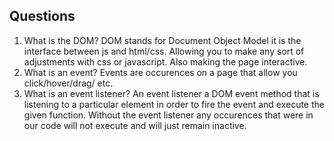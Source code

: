 ## Questions
1. What is the DOM?
DOM stands for Document Object Model it is the interface between js and html/css. Allowing you to make any sort of adjustments with css or javascript. Also making the page interactive.
2. What is an event?
Events are occurences on a page that allow you click/hover/drag/ etc.
2. What is an event listener?
An event listener a DOM event method that is listening to a particular element in order to fire the event and execute the given function. Without the event listener any occurences that were in our code will not execute and will just remain inactive.
